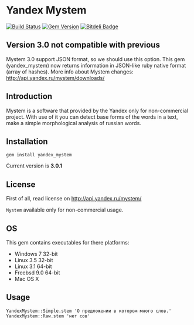 # Yandex Mystem

[![Build Status](https://secure.travis-ci.org/dmitry/yandex_mystem.png?branch=master)](http://travis-ci.org/dmitry/yandex_mystem) [![Gem Version](https://badge.fury.io/rb/yandex_mystem.png)](http://badge.fury.io/rb/yandex_mystem) [![Bitdeli Badge](https://d2weczhvl823v0.cloudfront.net/dmitry/yandex_mystem/trend.png)](https://bitdeli.com/free "Bitdeli Badge")


## Version 3.0 not compatible with previous

Mystem 3.0 support JSON format, so we should use this option.
This gem (yandex_mystem) now returns information in JSON-like ruby native format (array of hashes).
More info about Mystem changes: http://api.yandex.ru/mystem/downloads/

## Introduction

Mystem is a software that provided by the Yandex only for non-commercial project. With use of it you can detect base forms of the words in a text, make a simple morphological analysis of russian words.

## Installation

    gem install yandex_mystem

Current version is **3.0.1**

## License

First of all, read license on http://api.yandex.ru/mystem/

`Mystem` available only for non-commercial usage.

## OS

This gem contains executables for there platforms:

* Windows 7 32-bit
* Linux 3.5 32-bit
* Linux 3.1 64-bit
* Freebsd 9.0 64-bit
* Mac OS X

## Usage

    YandexMystem::Simple.stem 'О предложении в котором много слов.'
    YandexMystem::Raw.stem 'нет сов'
